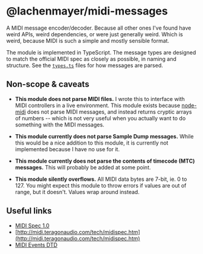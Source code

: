 # @lachenmayer/midi-messages

A MIDI message encoder/decoder. Because all other ones I've found have weird APIs, weird dependencies, or were just generally weird. Which is weird, because MIDI is such a simple and mostly sensible format.

The module is implemented in TypeScript. The message types are designed to match the official MIDI spec as closely as possible, in naming and structure. See the [`types.ts`](src/types.ts) files for how messages are parsed.

## Non-scope & caveats

- **This module does not parse MIDI files.** I wrote this to interface with MIDI controllers in a live environment. This module exists because [node-midi](https://www.npmjs.com/package/midi) does not parse MIDI messages, and instead returns cryptic arrays of numbers -- which is not very useful when you actually want to do something with the MIDI messages.

- **This module currently does not parse Sample Dump messages.** While this would be a nice addition to this module, it is currently not implemented because I have no use for it.

- **This module currently does not parse the contents of timecode (MTC) messages.** This will probably be added at some point.

- **This module silently overflows.** All MIDI data bytes are 7-bit, ie. 0 to 127. You might expect this module to throw errors if values are out of range, but it doesn't. Values wrap around instead.

## Useful links

- [MIDI Spec 1.0](https://www.midi.org/specifications-old/item/the-midi-1-0-specification)
- [http://midi.teragonaudio.com/tech/midispec.htm](http://midi.teragonaudio.com/tech/midispec.htm)
- [MIDI Events DTD](https://www.midi.org/dtds/MIDIEvents10.dtd.html)